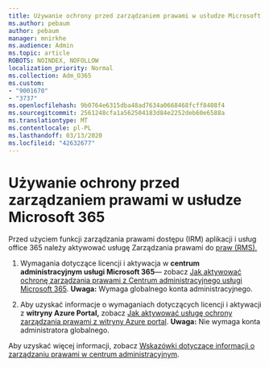 ```yaml
---
title: Używanie ochrony przed zarządzaniem prawami w usłudze Microsoft 365
ms.author: pebaum
author: pebaum
manager: mnirkhe
ms.audience: Admin
ms.topic: article
ROBOTS: NOINDEX, NOFOLLOW
localization_priority: Normal
ms.collection: Adm_O365
ms.custom:
- "9001670"
- "3737"
ms.openlocfilehash: 9b0764e6315dba48ad7634a0668468fcff8408f4
ms.sourcegitcommit: 2561248cfa1a562504183d84e2252deb60e6588a
ms.translationtype: MT
ms.contentlocale: pl-PL
ms.lasthandoff: 03/13/2020
ms.locfileid: "42632677"
---
```

# <a name="use-rights-management-protection-with-microsoft-365"></a>Używanie ochrony przed zarządzaniem prawami w usłudze Microsoft 365

Przed użyciem funkcji zarządzania prawami dostępu (IRM) aplikacji i usług office 365 należy aktywować usługę Zarządzania prawami do [praw (RMS).](https://docs.microsoft.com/azure/information-protection/what-is-azure-rms)

1. Wymagania dotyczące licencji i aktywacja w **centrum administracyjnym usługi Microsoft 365**— zobacz [Jak aktywować ochronę zarządzania prawami z Centrum administracyjnego usługi Microsoft 365](https://docs.microsoft.com/azure/information-protection/activate-office365). **Uwaga:** Wymaga globalnego konta administracyjnego.

2. Aby uzyskać informacje o wymaganiach dotyczących licencji i aktywacji z **witryny Azure Portal,** zobacz [Jak aktywować usługę ochrony zarządzania prawami z witryny Azure portal](https://docs.microsoft.com/azure/information-protection/activate-azure). **Uwaga:** Nie wymaga konta administratora globalnego.
 

Aby uzyskać więcej informacji, zobacz [Wskazówki dotyczące informacji o zarządzaniu prawami w centrum administracyjnym](https://docs.microsoft.com/office365/enterprise/activate-rms-in-office-365).

